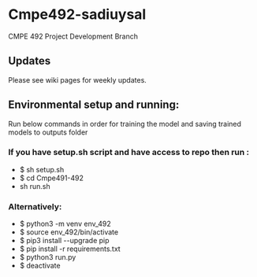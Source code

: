 # Cmpe492-sadiuysal
CMPE 492 Project Development Branch

## Updates
Please see wiki pages for weekly updates.

## Environmental setup and running:
Run below commands in order for training the model and saving trained models to outputs folder


### If you have setup.sh script and have access to repo then run :
* $ sh setup.sh
* $ cd Cmpe491-492
* sh run.sh

### Alternatively:
* $ python3 -m venv env_492
* $ source env_492/bin/activate
* $ pip3 install --upgrade pip
* $ pip install -r requirements.txt
* $ python3 run.py
* $ deactivate
